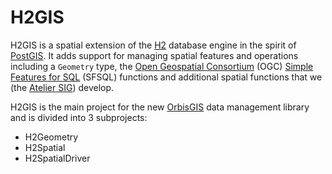 H2GIS
=====

H2GIS is a spatial extension of the [H2](http://www.h2database.com/) database
engine in the spirit of [PostGIS](http://postgis.net/). It adds support for
managing spatial features and operations including a `Geometry` type, the [Open
Geospatial Consortium](http://www.opengeospatial.org/) (OGC) [Simple Features
for SQL](http://www.opengeospatial.org/standards/sfs) (SFSQL) functions and
    additional spatial functions that we (the [Atelier
    SIG](http://www.irstv.fr/)) develop. 

H2GIS is the main project for the new [OrbisGIS](http://www.orbisgis.org/) data
management library and is divided into 3 subprojects:
* H2Geometry
* H2Spatial
* H2SpatialDriver
